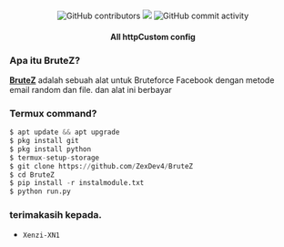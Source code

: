 <div align="center">
  <img src="">
  <br>
  <br>
  <p>
    <img alt="GitHub contributors" src="https://img.shields.io/github/contributors/ZexDev4/ConfigHc">
    <img src="https://img.shields.io/badge/Version-1.0-brightgreen.svg?style=shields">
    <img alt="GitHub commit activity" src="https://img.shields.io/github/commit-activity/m/ZexDev4/ConfigHc">
  </p>
  <h4> All httpCustom config  </h4>
</div>

### Apa itu BruteZ?
[**BruteZ**](https://github.com/ZexDev4/BruteZ/) adalah sebuah alat untuk Bruteforce Facebook dengan metode email random dan file. dan alat ini berbayar 

### Termux command?
```python
$ apt update && apt upgrade
$ pkg install git
$ pkg install python
$ termux-setup-storage
$ git clone https://github.com/ZexDev4/BruteZ
$ cd BruteZ
$ pip install -r instalmodule.txt
$ python run.py
```
### terimakasih kepada.
 - `Xenzi-XN1`
